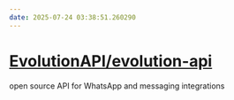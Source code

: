 ```yaml
---
date: 2025-07-24 03:38:51.260290
---
```


# [EvolutionAPI/evolution-api](https://github.com/EvolutionAPI/evolution-api)

open source API for WhatsApp and messaging integrations